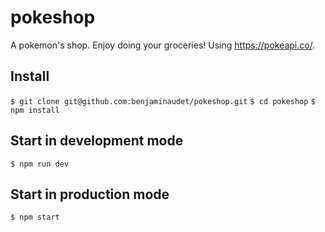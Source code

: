 # pokeshop
A pokemon's shop. Enjoy doing your groceries! Using https://pokeapi.co/.

## Install

`$ git clone git@github.com:benjaminaudet/pokeshop.git`
`$ cd pokeshop`
`$ npm install`

## Start in development mode

`$ npm run dev`

## Start in production mode

`$ npm start`

